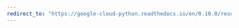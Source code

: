 ```yaml
---
redirect_to: "https://google-cloud-python.readthedocs.io/en/0.10.0/resource-manager-client.html"
---
```

